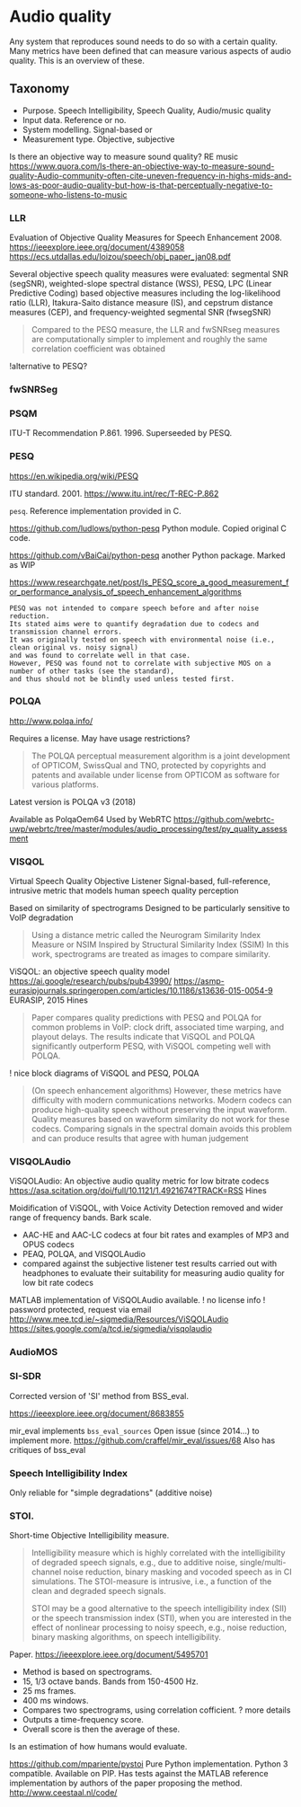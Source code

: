 
# Audio quality

Any system that reproduces sound needs to do so with a certain quality.
Many metrics have been defined that can measure various aspects of audio quality.
This is an overview of these.

<!-- TODO: Make a table of all the metrics. Link to relevant section -->

## Taxonomy

- Purpose.
Speech Intelligibility,
Speech Quality,
Audio/music quality
- Input data.
Reference or no.
- System modelling.
Signal-based or 
- Measurement type.
Objective, subjective

Is there an objective way to measure sound quality? RE music
https://www.quora.com/Is-there-an-objective-way-to-measure-sound-quality-Audio-community-often-cite-uneven-frequency-in-highs-mids-and-lows-as-poor-audio-quality-but-how-is-that-perceptually-negative-to-someone-who-listens-to-music


### LLR

Evaluation of Objective Quality Measures for Speech Enhancement
2008.
https://ieeexplore.ieee.org/document/4389058
https://ecs.utdallas.edu/loizou/speech/obj_paper_jan08.pdf

Several objective speech quality measures were evaluated:
segmental SNR (segSNR),
weighted-slope spectral distance (WSS),
PESQ,
LPC (Linear Predictive Coding) based objective measures including the
log-likelihood ratio (LLR),
Itakura-Saito distance measure (IS),
and cepstrum distance measures (CEP),
and frequency-weighted segmental SNR (fwsegSNR)

> Compared to the PESQ measure, the LLR and fwSNRseg
> measures are computationally simpler to implement
> and roughly the same correlation coefficient was obtained

!alternative to PESQ?

### fwSNRSeg


### PSQM

ITU-T Recommendation P.861.
1996.
Superseeded by PESQ.

### PESQ
https://en.wikipedia.org/wiki/PESQ

ITU standard.
2001.
https://www.itu.int/rec/T-REC-P.862

`pesq`. Reference implementation provided in C.

https://github.com/ludlows/python-pesq
Python module. Copied original C code.

https://github.com/vBaiCai/python-pesq
another Python package. Marked as WIP

https://www.researchgate.net/post/Is_PESQ_score_a_good_measurement_for_performance_analysis_of_speech_enhancement_algorithms

    PESQ was not intended to compare speech before and after noise reduction.
    Its stated aims were to quantify degradation due to codecs and transmission channel errors.
    It was originally tested on speech with environmental noise (i.e., clean original vs. noisy signal)
    and was found to correlate well in that case.
    However, PESQ was found not to correlate with subjective MOS on a number of other tasks (see the standard), 
    and thus should not be blindly used unless tested first.

### POLQA
http://www.polqa.info/

Requires a license.
May have usage restrictions?

> The POLQA perceptual measurement algorithm is a joint development of OPTICOM, SwissQual and TNO,
> protected by copyrights and patents and available under license from OPTICOM as software for various platforms.

Latest version is POLQA v3 (2018)

Available as PolqaOem64
Used by WebRTC
https://github.com/webrtc-uwp/webrtc/tree/master/modules/audio_processing/test/py_quality_assessment

### VISQOL
Virtual Speech Quality Objective Listener
Signal-based, full-reference, intrusive metric that models human speech quality perception

Based on similarity of spectrograms
Designed to be particularly sensitive to VoIP degradation
> Using a distance metric called the Neurogram Similarity Index Measure or NSIM
Inspired by Structural Similarity Index (SSIM)
> In this work, spectrograms are treated as images to compare similarity.

ViSQOL: an objective speech quality model
https://ai.google/research/pubs/pub43990/
https://asmp-eurasipjournals.springeropen.com/articles/10.1186/s13636-015-0054-9
EURASIP, 2015
Hines

> Paper compares quality predictions with PESQ and POLQA for common problems in VoIP:
> clock drift, associated time warping, and playout delays.
> The results indicate that ViSQOL and POLQA significantly outperform PESQ,
> with ViSQOL competing well with POLQA.

! nice block diagrams of ViSQOL and PESQ, POLQA

> (On speech enhancement algorithms)
> However, these metrics have difficulty with modern communications networks.
> Modern codecs can produce high-quality speech without preserving the input waveform.
> Quality measures based on waveform similarity do not work for these codecs.
> Comparing signals in the spectral domain avoids this problem
> and can produce results that agree with human judgement

### VISQOLAudio

ViSQOLAudio: An objective audio quality metric for low bitrate codecs
https://asa.scitation.org/doi/full/10.1121/1.4921674?TRACK=RSS
Hines

Moidification of ViSQOL, with Voice Activity Detection removed and wider range of frequency bands.
Bark scale.

- AAC-HE and AAC-LC codecs at four bit rates and examples of MP3 and OPUS codecs
- PEAQ, POLQA, and VISQOLAudio
- compared against the subjective listener test results carried out with headphones
to evaluate their suitability for measuring audio quality for low bit rate codecs

MATLAB implementation of ViSQOLAudio available.
! no license info
! password protected, request via email
http://www.mee.tcd.ie/~sigmedia/Resources/ViSQOLAudio
https://sites.google.com/a/tcd.ie/sigmedia/visqolaudio

### AudioMOS

### SI-SDR
Corrected version of 'SI' method from BSS_eval.

https://ieeexplore.ieee.org/document/8683855


mir_eval implements `bss_eval_sources`
Open issue (since 2014...) to implement more.
https://github.com/craffel/mir_eval/issues/68
Also has critiques of bss_eval

### Speech Intelligibility Index
Only reliable for "simple degradations" (additive noise)

### STOI.
Short-time Objective Intelligibility measure.

> Intelligibility measure which is highly correlated with the intelligibility of degraded speech signals,
> e.g., due to additive noise, single/multi-channel noise reduction, binary masking and vocoded speech as in CI simulations.
> The STOI-measure is intrusive, i.e., a function of the clean and degraded speech signals.
> 
> STOI may be a good alternative to the speech intelligibility index (SII) or the speech transmission index (STI),
> when you are interested in the effect of nonlinear processing to noisy speech,
> e.g., noise reduction, binary masking algorithms, on speech intelligibility.

Paper.
https://ieeexplore.ieee.org/document/5495701

- Method is based on spectrograms.
- 15, 1/3 octave bands. Bands from 150-4500 Hz.
- 25 ms frames.
- 400 ms windows.
- Compares two spectrograms, using correlation cofficient. ? more details
- Outputs a time-frequency score.
- Overall score is then the average of these.

Is an estimation of how humans would evaluate. 

https://github.com/mpariente/pystoi
Pure Python implementation.
Python 3 compatible.
Available on PIP.
Has tests against the MATLAB reference implementation by
authors of the paper proposing the method.
http://www.ceestaal.nl/code/

